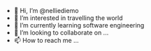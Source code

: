 - 👋 Hi, I’m @nelliediemo
- 👀 I’m interested in travelling the world
- 🌱 I’m currently learning software engineering 
- 💞️ I’m looking to collaborate on ...
- 📫 How to reach me ...

<!---
nelliediemo/nelliediemo is a ✨ special ✨ repository because its `README.md` (this file) appears on your GitHub profile.
You can click the Preview link to take a look at your changes.
--->
